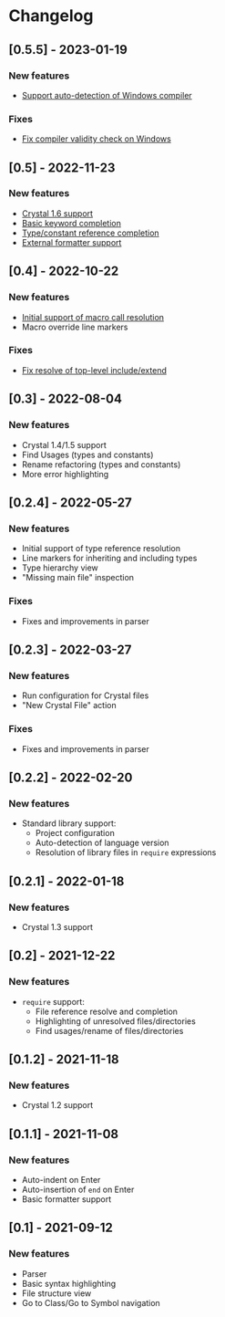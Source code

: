 # Changelog

## [0.5.5] - 2023-01-19

### New features

- [Support auto-detection of Windows compiler](https://github.com/asedunov/intellij-crystal-lang/issues/31) 

### Fixes

- [Fix compiler validity check on Windows](https://github.com/asedunov/intellij-crystal-lang/issues/29)

## [0.5] - 2022-11-23

### New features

- [Crystal 1.6 support](https://github.com/asedunov/intellij-crystal-lang/issues/25)
- [Basic keyword completion](https://github.com/asedunov/intellij-crystal-lang/issues/8)
- [Type/constant reference completion](https://github.com/asedunov/intellij-crystal-lang/issues/9)
- [External formatter support](https://github.com/asedunov/intellij-crystal-lang/issues/10)

## [0.4] - 2022-10-22

### New features

- [Initial support of macro call resolution](https://github.com/asedunov/intellij-crystal-lang/issues/21)
- Macro override line markers

### Fixes

- [Fix resolve of top-level include/extend](https://github.com/asedunov/intellij-crystal-lang/issues/24)

## [0.3] - 2022-08-04

### New features

- Crystal 1.4/1.5 support
- Find Usages (types and constants)
- Rename refactoring (types and constants)
- More error highlighting

## [0.2.4] - 2022-05-27

### New features

- Initial support of type reference resolution
- Line markers for inheriting and including types
- Type hierarchy view
- "Missing main file" inspection

### Fixes

- Fixes and improvements in parser

## [0.2.3] - 2022-03-27

### New features

- Run configuration for Crystal files
- "New Crystal File" action

### Fixes

- Fixes and improvements in parser

## [0.2.2] - 2022-02-20

### New features

- Standard library support:
  - Project configuration
  - Auto-detection of language version
  - Resolution of library files in `require` expressions

## [0.2.1] - 2022-01-18

### New features

- Crystal 1.3 support

## [0.2] - 2021-12-22

### New features

- `require` support:
  - File reference resolve and completion
  - Highlighting of unresolved files/directories
  - Find usages/rename of files/directories

## [0.1.2] - 2021-11-18

### New features

- Crystal 1.2 support

## [0.1.1] - 2021-11-08

### New features

- Auto-indent on Enter
- Auto-insertion of `end` on Enter
- Basic formatter support

## [0.1] - 2021-09-12

### New features

- Parser
- Basic syntax highlighting
- File structure view
- Go to Class/Go to Symbol navigation